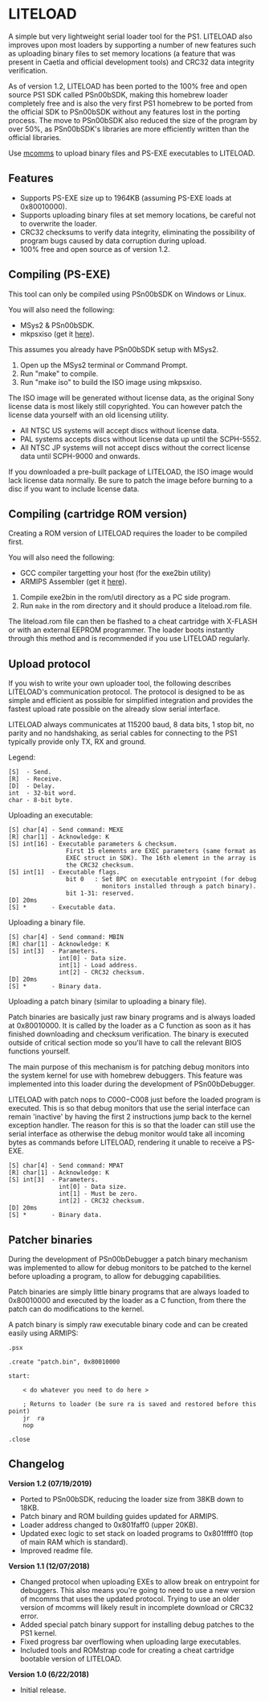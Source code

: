 # LITELOAD
A simple but very lightweight serial loader tool for the PS1. LITELOAD also
improves upon most loaders by supporting a number of new features such as
uploading binary files to set memory locations (a feature that was present
in Caetla and official development tools) and CRC32 data integrity
verification.

As of version 1.2, LITELOAD has been ported to the 100% free and open source
PS1 SDK called PSn00bSDK, making this homebrew loader completely free and is
also the very first PS1 homebrew to be ported from the official SDK to
PSn00bSDK without any features lost in the porting process. The move to
PSn00bSDK also reduced the size of the program by over 50%, as PSn00bSDK's
libraries are more efficiently written than the official libraries.

Use [mcomms](https://github.com/Lameguy64/mcomms) to upload binary files
and PS-EXE executables to LITELOAD.


## Features
* Supports PS-EXE size up to 1964KB (assuming PS-EXE loads at 0x80010000).
* Supports uploading binary files at set memory locations, be careful not
  to overwrite the loader.
* CRC32 checksums to verify data integrity, eliminating the possibility of
  program bugs caused by data corruption during upload.
* 100% free and open source as of version 1.2.


## Compiling (PS-EXE)
This tool can only be compiled using PSn00bSDK on Windows or Linux.

You will also need the following:
* MSys2 & PSn00bSDK.
* mkpsxiso (get it [here](https://github.com/Lameguy64/mkpsxiso)).

This assumes you already have PSn00bSDK setup with MSys2.

1. Open up the MSys2 terminal or Command Prompt.
2. Run "make" to compile.
3. Run "make iso" to build the ISO image using mkpsxiso.

The ISO image will be generated without license data, as the original Sony
license data is most likely still copyrighted. You can however patch the
license data yourself with an old licensing utility.

* All NTSC US systems will accept discs without license data.
* PAL systems accepts discs without license data up until the SCPH-5552.
* All NTSC JP systems will not accept discs without the correct license
  data until SCPH-9000 and onwards.

If you downloaded a pre-built package of LITELOAD, the ISO image would lack
license data normally. Be sure to patch the image before burning to a disc
if you want to include license data.


## Compiling (cartridge ROM version)
Creating a ROM version of LITELOAD requires the loader to be compiled first.

You will also need the following:
* GCC compiler targetting your host (for the exe2bin utility)
* ARMIPS Assembler (get it [here](https://github.com/kingcom/armips)).

1. Compile exe2bin in the rom/util directory as a PC side program.
2. Run `make` in the rom directory and it should produce a liteload.rom file.

The liteload.rom file can then be flashed to a cheat cartridge with X-FLASH
or with an external EEPROM programmer. The loader boots instantly through
this method and is recommended if you use LITELOAD regularly.


## Upload protocol
If you wish to write your own uploader tool, the following describes LITELOAD's
communication protocol. The protocol is designed to be as simple and efficient
as possible for simplified integration and provides the fastest upload rate
possible on the already slow serial interface.

LITELOAD always communicates at 115200 baud, 8 data bits, 1 stop bit, no parity
and no handshaking, as serial cables for connecting to the PS1 typically provide
only TX, RX and ground.

Legend:

	[S]  - Send.
	[R]  - Receive.
	[D]  - Delay.
	int  - 32-bit word.
	char - 8-bit byte.

Uploading an executable:

	[S] char[4] - Send command: MEXE
	[R] char[1] - Acknowledge: K
	[S] int[16] - Executable parameters & checksum.
					First 15 elements are EXEC parameters (same format as
					EXEC struct in SDK). The 16th element in the array is
					the CRC32 checksum.
	[S] int[1]	- Executable flags.
					bit 0   : Set BPC on executable entrypoint (for debug
					          monitors installed through a patch binary).
					bit 1-31: reserved.
	[D] 20ms
	[S] *       - Executable data.
	
Uploading a binary file.

	[S] char[4] - Send command: MBIN
	[R] char[1] - Acknowledge: K
	[S] int[3]  - Parameters.
				  int[0] - Data size.
				  int[1] - Load address.
				  int[2] - CRC32 checksum.
	[D] 20ms
	[S] *       - Binary data.
	
Uploading a patch binary (similar to uploading a binary file).

Patch binaries are basically just raw binary programs and is always
loaded at 0x80010000. It is called by the loader as a C function
as soon as it has finished downloading and checksum verification.
The binary is executed outside of critical section mode so you'll
have to call the relevant BIOS functions yourself.

The main purpose of this mechanism is for patching debug monitors into
the system kernel for use with homebrew debuggers. This feature was
implemented into this loader during the development of PSn00bDebugger.

LITELOAD with patch nops to $C000-$C008 just before the loaded program
is executed. This is so that debug monitors that use the serial interface
can remain 'inactive' by having the first 2 instructions jump back to the
kernel exception handler. The reason for this is so that the loader can
still use the serial interface as otherwise the debug monitor would take
all incoming bytes as commands before LITELOAD, rendering it unable to
receive a PS-EXE.

	[S] char[4] - Send command: MPAT
	[R] char[1] - Acknowledge: K
	[S] int[3]  - Parameters.
				  int[0] - Data size.
				  int[1] - Must be zero.
				  int[2] - CRC32 checksum.
	[D] 20ms
	[S] *       - Binary data.

	
## Patcher binaries
During the development of PSn00bDebugger a patch binary mechanism was 
implemented to allow for debug monitors to be patched to the kernel before
uploading a program, to allow for debugging capabilities.

Patch binaries are simply little binary programs that are always loaded
to 0x80010000 and executed by the loader as a C function, from there the
patch can do modifications to the kernel.

A patch binary is simply raw executable binary code and can be created
easily using ARMIPS:
```
.psx

.create "patch.bin", 0x80010000

start:

	< do whatever you need to do here >
	
	; Returns to loader (be sure ra is saved and restored before this point)
	jr	ra
	nop
	
.close
```


## Changelog
**Version 1.2 (07/19/2019)**
* Ported to PSn00bSDK, reducing the loader size from 38KB down to 18KB.
* Patch binary and ROM building guides updated for ARMIPS.
* Loader address changed to 0x801faff0 (upper 20KB).
* Updated exec logic to set stack on loaded programs to 0x801ffff0 
  (top of main RAM which is standard).
* Improved readme file.

**Version 1.1 (12/07/2018)**
* Changed protocol when uploading EXEs to allow break on entrypoint for
  debuggers. This also means you're going to need to use a new version of
  mcomms that uses the updated protocol. Trying to use an older version of
  mcomms will likely result in incomplete download or CRC32 error.
* Added special patch binary support for installing debug patches to the
  PS1 kernel.
* Fixed progress bar overflowing when uploading large executables.
* Included tools and ROMstrap code for creating a cheat cartridge bootable
  version of LITELOAD.

**Version 1.0 (6/22/2018)**
* Initial release.
